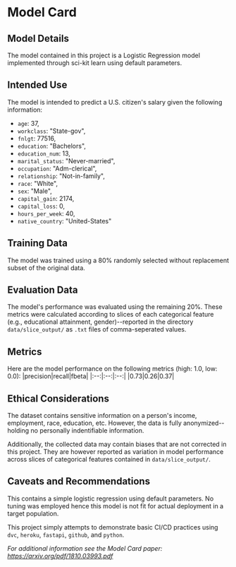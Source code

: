 # Model Card

## Model Details
The model contained in this project is a Logistic Regression model implemented through sci-kit learn using default parameters. 

## Intended Use
The model is intended to predict a U.S. citizen's salary given the following information:
* `age`: 37,
* `workclass`: "State-gov",
* `fnlgt`: 77516,
* `education`: "Bachelors",
* `education_num`: 13,
* `marital_status`: "Never-married",
* `occupation`: "Adm-clerical",
* `relationship`: "Not-in-family",
* `race`: "White",
* `sex`: "Male",
* `capital_gain`: 2174,
* `capital_loss`: 0,
* `hours_per_week`: 40,
* `native_country`: "United-States"


## Training Data
The model was trained using a 80% randomly selected without replacement subset of the original data.

## Evaluation Data
The model's performance was evaluated using the remaining 20%.  These metrics were calculated according to slices of each categorical feature (e.g., educational attainment, gender)--reported in the directory `data/slice_output/` as `.txt` files of comma-seperated values.

## Metrics
Here are the model performance on the following metrics (high: 1.0, low: 0.0): 
|precision|recall|fbeta|
|:--:|:--:|:--:|
|0.73|0.26|0.37|

## Ethical Considerations
The dataset contains sensitive information on a person's income, employment, race, education, etc. However, the data is fully anonymized--holding no personally indentifiable information.

Additionally, the collected data may contain biases that are not corrected in this project. They are however reported as variation in model performance across slices of categorical features contained in `data/slice_output/`.


## Caveats and Recommendations

This contains a simple logistic regression using default parameters. No tuning was employed hence this model is not fit for actual deployment in a target population.

This project simply attempts to demonstrate basic CI/CD practices using `dvc`, `heroku`, `fastapi`, `github`, and `python`.

*For additional information see the Model Card paper: https://arxiv.org/pdf/1810.03993.pdf*